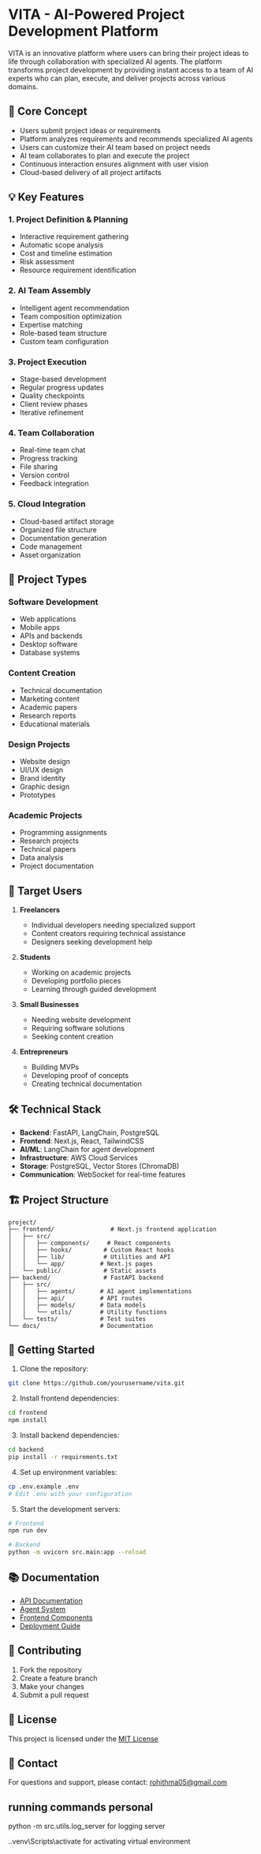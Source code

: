 # VITA - AI-Powered Project Development Platform

VITA is an innovative platform where users can bring their project ideas to life through collaboration with specialized AI agents. The platform transforms project development by providing instant access to a team of AI experts who can plan, execute, and deliver projects across various domains.

## 🎯 Core Concept

- Users submit project ideas or requirements
- Platform analyzes requirements and recommends specialized AI agents
- Users can customize their AI team based on project needs
- AI team collaborates to plan and execute the project
- Continuous interaction ensures alignment with user vision
- Cloud-based delivery of all project artifacts

## 💡 Key Features

### 1. Project Definition & Planning
- Interactive requirement gathering
- Automatic scope analysis
- Cost and timeline estimation
- Risk assessment
- Resource requirement identification

### 2. AI Team Assembly
- Intelligent agent recommendation
- Team composition optimization
- Expertise matching
- Role-based team structure
- Custom team configuration

### 3. Project Execution
- Stage-based development
- Regular progress updates
- Quality checkpoints
- Client review phases
- Iterative refinement

### 4. Team Collaboration
- Real-time team chat
- Progress tracking
- File sharing
- Version control
- Feedback integration

### 5. Cloud Integration
- Cloud-based artifact storage
- Organized file structure
- Documentation generation
- Code management
- Asset organization

## 🚀 Project Types

### Software Development
- Web applications
- Mobile apps
- APIs and backends
- Desktop software
- Database systems

### Content Creation
- Technical documentation
- Marketing content
- Academic papers
- Research reports
- Educational materials

### Design Projects
- Website design
- UI/UX design
- Brand identity
- Graphic design
- Prototypes

### Academic Projects
- Programming assignments
- Research projects
- Technical papers
- Data analysis
- Project documentation

## 👥 Target Users

1. **Freelancers**
   - Individual developers needing specialized support
   - Content creators requiring technical assistance
   - Designers seeking development help

2. **Students**
   - Working on academic projects
   - Developing portfolio pieces
   - Learning through guided development

3. **Small Businesses**
   - Needing website development
   - Requiring software solutions
   - Seeking content creation

4. **Entrepreneurs**
   - Building MVPs
   - Developing proof of concepts
   - Creating technical documentation

## 🛠 Technical Stack

- **Backend**: FastAPI, LangChain, PostgreSQL
- **Frontend**: Next.js, React, TailwindCSS
- **AI/ML**: LangChain for agent development
- **Infrastructure**: AWS Cloud Services
- **Storage**: PostgreSQL, Vector Stores (ChromaDB)
- **Communication**: WebSocket for real-time features

## 🏗 Project Structure

```
project/
├── frontend/                # Next.js frontend application
│   ├── src/
│   │   ├── components/     # React components
│   │   ├── hooks/         # Custom React hooks
│   │   ├── lib/           # Utilities and API
│   │   └── app/          # Next.js pages
│   └── public/            # Static assets
├── backend/               # FastAPI backend
│   ├── src/
│   │   ├── agents/       # AI agent implementations
│   │   ├── api/          # API routes
│   │   ├── models/       # Data models
│   │   └── utils/        # Utility functions
│   └── tests/            # Test suites
└── docs/                 # Documentation
```

## 🚀 Getting Started

1. Clone the repository:
```bash
git clone https://github.com/yourusername/vita.git
```

2. Install frontend dependencies:
```bash
cd frontend
npm install
```

3. Install backend dependencies:
```bash
cd backend
pip install -r requirements.txt
```

4. Set up environment variables:
```bash
cp .env.example .env
# Edit .env with your configuration
```

5. Start the development servers:
```bash
# Frontend
npm run dev

# Backend
python -m uvicorn src.main:app --reload
```

## 📚 Documentation

- [API Documentation](docs/api.md)
- [Agent System](docs/agents.md)
- [Frontend Components](docs/frontend.md)
- [Deployment Guide](docs/deployment.md)

## 🤝 Contributing

1. Fork the repository
2. Create a feature branch
3. Make your changes
4. Submit a pull request

## 📝 License

This project is licensed under the [MIT License](LICENSE)

## 📧 Contact

For questions and support, please contact: rohithma05@gmail.com

## running commands personal

python -m src.utils.log_server for logging server

.\.venv\Scripts\activate  for activating virtual environment
